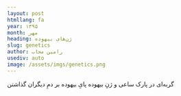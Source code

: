 ```yaml
---
layout: post
htmllang: fa
year: ۱۳۹۵
month: مهر
heading: ژن‌های بیهوده
slug: genetics
author: رامین مجاب
usediv: auto
image: /assets/imgs/genetics.png
---
```

 
گربه‌ای در پارک ساعی و ژنِ بیهوده پایِ بیهوده بر دمِ دیگران گذاشتن